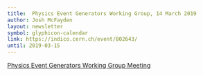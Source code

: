 ```yaml
---
title:  Physics Event Generators Working Group, 14 March 2019
author: Josh McFayden
layout: newsletter
symbol: glyphicon-calendar
link: https://indico.cern.ch/event/802643/
until: 2019-03-15
---
```

[Physics Event Generators Working Group Meeting](https://indico.cern.ch/event/802643/)
